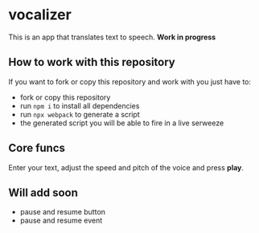 # vocalizer
This is an app that translates text to speech. 
**Work in progress**


## How to work with this repository
If you want to fork or copy this repository and work with you just have to:
* fork or copy this repository
* run `npm i` to install all dependencies
* run `npx webpack` to generate a script
* the generated script you will be able to fire in a live serweeze 

## Core funcs
Enter your text, adjust the speed and pitch of the voice and press **play**.

## Will add soon
* pause and resume button
* pause and resume event



